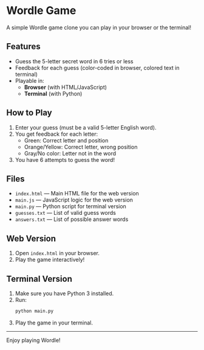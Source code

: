 # Wordle Game

A simple Wordle game clone you can play in your browser or the terminal!

## Features
- Guess the 5-letter secret word in 6 tries or less
- Feedback for each guess (color-coded in browser, colored text in terminal)
- Playable in:
  - **Browser** (with HTML/JavaScript)
  - **Terminal** (with Python)

## How to Play
1. Enter your guess (must be a valid 5-letter English word).
2. You get feedback for each letter:
   - Green: Correct letter and position
   - Orange/Yellow: Correct letter, wrong position
   - Gray/No color: Letter not in the word
3. You have 6 attempts to guess the word!

## Files
- `index.html` — Main HTML file for the web version
- `main.js` — JavaScript logic for the web version
- `main.py` — Python script for terminal version
- `guesses.txt` — List of valid guess words
- `answers.txt` — List of possible answer words

## Web Version
1. Open `index.html` in your browser.
2. Play the game interactively!

## Terminal Version
1. Make sure you have Python 3 installed.
2. Run:
   ```bash
   python main.py
   ```
3. Play the game in your terminal.

---

Enjoy playing Wordle!
#
